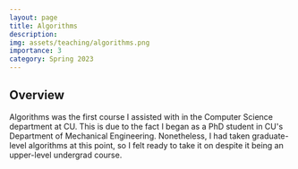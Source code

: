 ```yaml
---
layout: page
title: Algorithms
description:
img: assets/teaching/algorithms.png
importance: 3
category: Spring 2023
---
```


## Overview 

Algorithms was the first course I assisted with in the Computer Science department at CU. This is due to the fact I began as a PhD student in CU's Department of Mechanical Engineering. Nonetheless, I had taken graduate-level algorithms at this point, so I felt ready to take it on despite it being an upper-level undergrad course.
